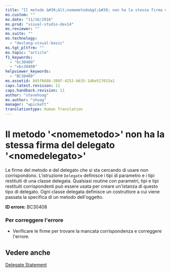 ```yaml
---
title: "Il metodo &#39;&lt;nomemetodo&gt;&#39; non ha la stessa firma del delegato &#39;&lt;nomedelegato&gt;&#39; | Microsoft Docs"
ms.custom: ""
ms.date: "11/16/2016"
ms.prod: "visual-studio-dev14"
ms.reviewer: ""
ms.suite: ""
ms.technology: 
  - "devlang-visual-basic"
ms.tgt_pltfrm: ""
ms.topic: "article"
f1_keywords: 
  - "bc30408"
  - "vbc30408"
helpviewer_keywords: 
  - "BC30408"
ms.assetid: 845f6686-388f-4253-b635-146e517015a1
caps.latest.revision: 11
caps.handback.revision: 11
author: "stevehoag"
ms.author: "shoag"
manager: "wpickett"
translationtype: Human Translation
---
```

# Il metodo &#39;&lt;nomemetodo&gt;&#39; non ha la stessa firma del delegato &#39;&lt;nomedelegato&gt;&#39;
Le firme del metodo e del delegato che si sta cercando di usare non corrispondono. L'istruzione `Delegate` definisce i tipi di parametro e i tipi restituiti di una classe delegata. Qualsiasi routine con parametri, tipi e tipi restituiti corrispondenti può essere usata per creare un'istanza di questo tipo di delegato. Ogni classe delegata definisce un costruttore a cui viene passata la specifica di un metodo dell'oggetto.  
  
 **ID errore:** BC30408  
  
### Per correggere l'errore  
  
-   Verificare le firme per trovare la mancata corrispondenza e correggere l'errore.  
  
## Vedere anche  
 [Delegate Statement](../../visual-basic/language-reference/statements/delegate-statement.md)